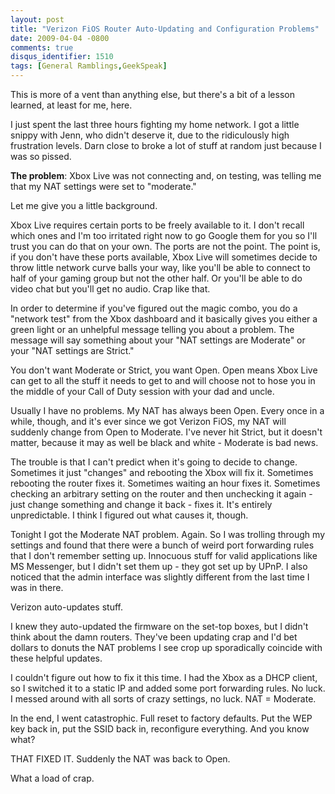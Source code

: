 ```yaml
---
layout: post
title: "Verizon FiOS Router Auto-Updating and Configuration Problems"
date: 2009-04-04 -0800
comments: true
disqus_identifier: 1510
tags: [General Ramblings,GeekSpeak]
---
```

This is more of a vent than anything else, but there's a bit of a lesson
learned, at least for me, here.

I just spent the last three hours fighting my home network. I got a
little snippy with Jenn, who didn't deserve it, due to the ridiculously
high frustration levels. Darn close to broke a lot of stuff at random
just because I was so pissed.

**The problem**: Xbox Live was not connecting and, on testing, was
telling me that my NAT settings were set to "moderate."

Let me give you a little background.

Xbox Live requires certain ports to be freely available to it. I don't
recall which ones and I'm too irritated right now to go Google them for
you so I'll trust you can do that on your own. The ports are not the
point. The point is, if you don't have these ports available, Xbox Live
will sometimes decide to throw little network curve balls your way, like
you'll be able to connect to half of your gaming group but not the other
half. Or you'll be able to do video chat but you'll get no audio. Crap
like that.

In order to determine if you've figured out the magic combo, you do a
"network test" from the Xbox dashboard and it basically gives you either
a green light or an unhelpful message telling you about a problem. The
message will say something about your "NAT settings are Moderate" or
your "NAT settings are Strict."

You don't want Moderate or Strict, you want Open. Open means Xbox Live
can get to all the stuff it needs to get to and will choose not to hose
you in the middle of your Call of Duty session with your dad and uncle.

Usually I have no problems. My NAT has always been Open. Every once in a
while, though, and it's ever since we got Verizon FiOS, my NAT will
suddenly change from Open to Moderate. I've never hit Strict, but it
doesn't matter, because it may as well be black and white - Moderate is
bad news.

The trouble is that I can't predict when it's going to decide to change.
Sometimes it just "changes" and rebooting the Xbox will fix it.
Sometimes rebooting the router fixes it. Sometimes waiting an hour fixes
it. Sometimes checking an arbitrary setting on the router and then
unchecking it again - just change something and change it back - fixes
it. It's entirely unpredictable. I think I figured out what causes it,
though.

Tonight I got the Moderate NAT problem. Again. So I was trolling through
my settings and found that there were a bunch of weird port forwarding
rules that I don't remember setting up. Innocuous stuff for valid
applications like MS Messenger, but I didn't set them up - they got set
up by UPnP. I also noticed that the admin interface was slightly
different from the last time I was in there.

Verizon auto-updates stuff.

I knew they auto-updated the firmware on the set-top boxes, but I didn't
think about the damn routers. They've been updating crap and I'd bet
dollars to donuts the NAT problems I see crop up sporadically coincide
with these helpful updates.

I couldn't figure out how to fix it this time. I had the Xbox as a DHCP
client, so I switched it to a static IP and added some port forwarding
rules. No luck. I messed around with all sorts of crazy settings, no
luck. NAT = Moderate.

In the end, I went catastrophic. Full reset to factory defaults. Put the
WEP key back in, put the SSID back in, reconfigure everything. And you
know what?

THAT FIXED IT. Suddenly the NAT was back to Open.

What a load of crap.

